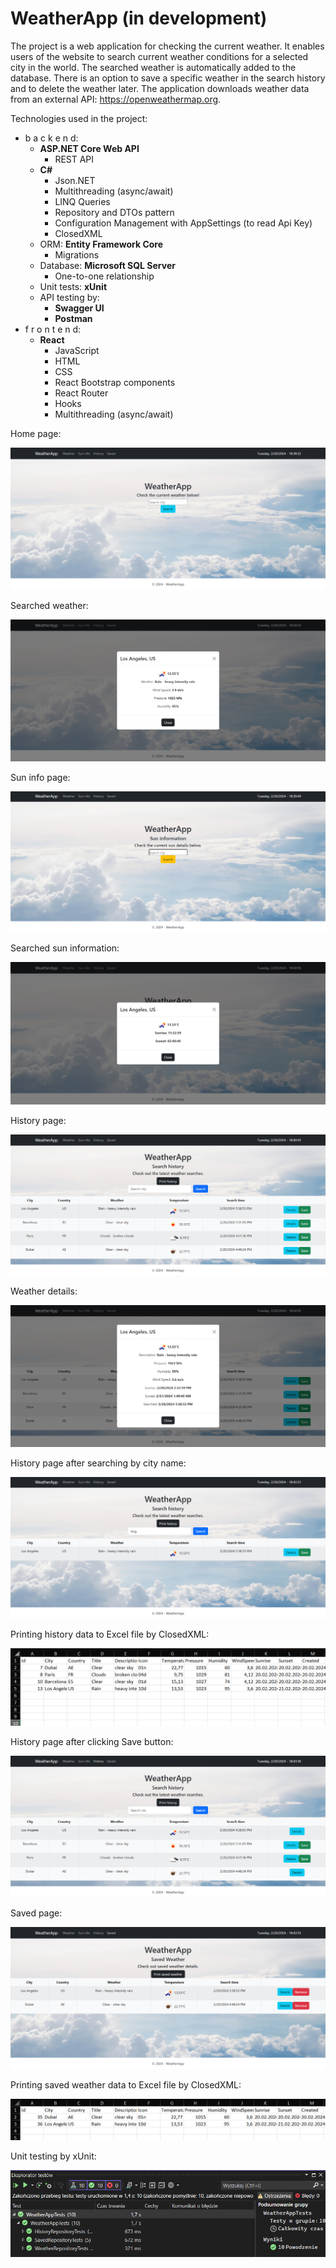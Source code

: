 # WeatherApp (in development)

The project is a web application for checking the current weather. It enables users of the website to search current weather conditions for a selected city in the world. The searched weather is automatically added to the database. There is an option to save a specific weather in the search history and to delete the weather later. The application downloads weather data from an external API: https://openweathermap.org.

Technologies used in the project:
- b a c k e n d:
  - **ASP.NET Core Web API**
    - REST API
  - **C#**
    - Json.NET
    - Multithreading (async/await)
    - LINQ Queries
    - Repository and DTOs pattern
    - Configuration Management with AppSettings (to read Api Key)
    - ClosedXML
  - ORM: **Entity Framework Core**
    - Migrations
  - Database: **Microsoft SQL Server**
    - One-to-one relationship
  - Unit tests: **xUnit**
  - API testing by:
    - **Swagger UI**
    - **Postman**
- f r o n t e n d:
  - **React**
    - JavaScript
    - HTML
    - CSS
    - React Bootstrap components
    - React Router
    - Hooks
    - Multithreading (async/await)

Home page:

![Home page](https://github.com/karoldziadkowiec/WeatherApp/blob/master/github-images/1.png)

Searched weather:

![Searched weather](https://github.com/karoldziadkowiec/WeatherApp/blob/master/github-images/2.png)

Sun info page:

![Sun info page](https://github.com/karoldziadkowiec/WeatherApp/blob/master/github-images/3.png)

Searched sun information:

![Searched sun information](https://github.com/karoldziadkowiec/WeatherApp/blob/master/github-images/4.png)

History page:

![History page](https://github.com/karoldziadkowiec/WeatherApp/blob/master/github-images/5.png)

Weather details:

![Weather details](https://github.com/karoldziadkowiec/WeatherApp/blob/master/github-images/6.png)

History page after searching by city name:

![History page2](https://github.com/karoldziadkowiec/WeatherApp/blob/master/github-images/7.png)

Printing history data to Excel file by ClosedXML:

![Printed history data](https://github.com/karoldziadkowiec/WeatherApp/blob/master/github-images/8.png)

History page after clicking Save button:

![History page3](https://github.com/karoldziadkowiec/WeatherApp/blob/master/github-images/9.png)

Saved page:

![Saved page](https://github.com/karoldziadkowiec/WeatherApp/blob/master/github-images/10.png)

Printing saved weather data to Excel file by ClosedXML:

![Printing saved weather data](https://github.com/karoldziadkowiec/WeatherApp/blob/master/github-images/11.png)

Unit testing by xUnit:

![Unit testing](https://github.com/karoldziadkowiec/WeatherApp/blob/master/github-images/12.png)
